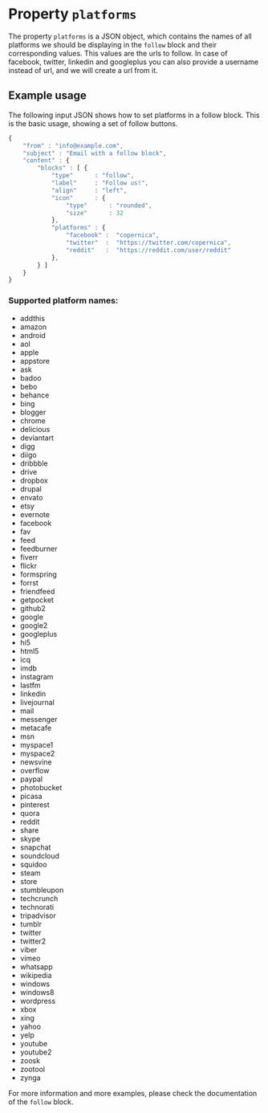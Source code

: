 # Property `platforms`

The property `platforms` is a JSON object, which contains the names of all
platforms we should be displaying in the `follow` block and their corresponding
values. This values are the urls to follow. In case of facebook, twitter,
linkedin and googleplus you can also provide a username instead of url, and
we will create a url from it.
 
## Example usage

The following input JSON shows how to set platforms in a follow block. This is
the basic usage, showing a set of follow buttons.

```javascript
{
    "from" : "info@example.com",
    "subject" : "Email with a follow block",
    "content" : {
        "blocks" : [ {
            "type"      : "follow",
            "label"     : "Follow us!",
            "align"     : "left",
            "icon"      : {
                "type"      : "rounded",
                "size"      : 32
            },
            "platforms" : {
                "facebook" :  "copernica",
                "twitter"  :  "https://twitter.com/copernica",
                "reddit"   :  "https://reddit.com/user/reddit"
            },
        } ]
    }
}
```

### Supported platform names:

* addthis
* amazon
* android
* aol
* apple
* appstore
* ask
* badoo
* bebo
* behance
* bing
* blogger
* chrome
* delicious
* deviantart
* digg
* diigo
* dribbble
* drive
* dropbox
* drupal
* envato
* etsy
* evernote
* facebook
* fav
* feed
* feedburner
* fiverr
* flickr
* formspring
* forrst
* friendfeed
* getpocket
* github2
* google
* google2
* googleplus
* hi5
* html5
* icq
* imdb
* instagram
* lastfm
* linkedin
* livejournal
* mail
* messenger
* metacafe
* msn
* myspace1
* myspace2
* newsvine
* overflow
* paypal
* photobucket
* picasa
* pinterest
* quora
* reddit
* share
* skype
* snapchat
* soundcloud
* squidoo
* steam
* store
* stumbleupon
* techcrunch
* technorati
* tripadvisor
* tumblr
* twitter
* twitter2
* viber
* vimeo
* whatsapp
* wikipedia
* windows
* windows8
* wordpress
* xbox
* xing
* yahoo
* yelp
* youtube
* youtube2
* zoosk
* zootool
* zynga

For more information and more examples, please check the documentation of the
`follow` block.
